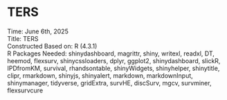# TERS</br>
Time: June 6th, 2025</br>
Title: TERS</br>
Constructed Based on: R (4.3.1)</br>
R Packages Needed: shinydashboard, magrittr, shiny, writexl, readxl, DT, heemod, flexsurv, shinycssloaders, dplyr, ggplot2, shinydashboard, slickR, IPDfromKM, survival, rhandsontable, shinyWidgets, shinyhelper, shinytitle, clipr, rmarkdown, shinyjs, shinyalert, markdown, markdownInput, shinymanager, tidyverse, gridExtra, survHE, discSurv, mgcv, survminer, flexsurvcure
